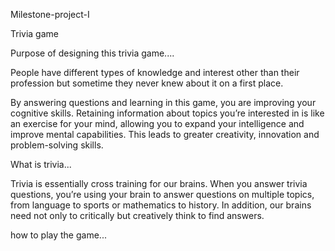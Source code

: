 Milestone-project-I

Trivia game

Purpose of designing this trivia game....

People have different types of knowledge and interest other than their profession but sometime they never knew about it on a first place. 

By answering questions and learning in this game, you  are improving your cognitive skills. Retaining information about topics you’re interested in is like an exercise for your mind, allowing you to expand your intelligence and improve mental capabilities. This leads to greater creativity, innovation and problem-solving skills.

What is trivia...

Trivia is essentially cross training for our brains. When you answer trivia questions, you’re using your brain to answer questions on multiple topics, from language to sports or mathematics to history. In addition, our brains need not only to critically but creatively think to find answers.

how to play the game...
